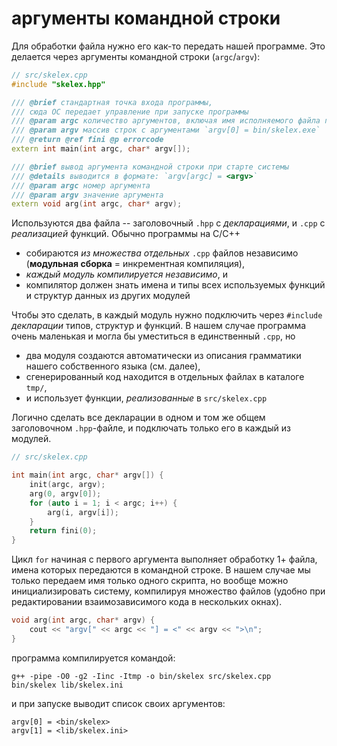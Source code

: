 # аргументы командной строки

Для обработки файла нужно его как-то передать нашей программе. Это делается через аргументы командной строки (`argc`/`argv`):

```Cpp
// src/skelex.cpp
#include "skelex.hpp"
```
```Cpp
/// @brief стандартная точка входа программы,
/// сюда ОС передает управление при запуске программы
/// @param argc количество аргументов, включая имя исполняемого файла программы
/// @param argv массив строк с аргументами `argv[0] = bin/skelex.exe`
/// @return @ref fini @p errorcode
extern int main(int argc, char* argv[]);
```
```Cpp
/// @brief вывод аргумента командной строки при старте системы
/// @details выводится в формате: `argv[argc] = <argv>`
/// @param argc номер аргумента
/// @param argv значение аргумента
extern void arg(int argc, char* argv);
```

Используются два файла -- заголовочный `.hpp` c *декларациями*, и `.cpp` с *реализацией* функций. Обычно программы на С/С++
- собираются *из множества отдельных* `.cpp` файлов независимо (**модульная сборка** = инкрементная компиляция),
- *каждый модуль компилируется независимо*, и
- компилятор должен знать имена и типы всех используемых функций и структур данных из других модулей

Чтобы это сделать, в каждый модуль нужно подключить через `#include` *декларации* типов, структур и функций. В нашем случае программа очень маленькая и могла бы уместиться в единственный `.cpp`, но
- два модуля создаются автоматически из описания грамматики нашего собственного языка (см. далее),
- сгенерированный код находится в отдельных файлах в каталоге `tmp/`,
- и использует функции, *реализованные* в `src/skelex.cpp`

Логично сделать все декларации в одном и том же общем заголовочном `.hpp`-файле, и подключать только его в каждый из модулей.

```Cpp
// src/skelex.cpp

int main(int argc, char* argv[]) {
    init(argc, argv);
    arg(0, argv[0]);
    for (auto i = 1; i < argc; i++) {
        arg(i, argv[i]);
    }
    return fini(0);
}
```

Цикл `for` начиная с первого аргумента выполняет обработку 1+ файла, имена которых передаются в командной строке. В нашем случае мы только передаем имя только одного скрипта, но вообще можно инициализировать систему, компилируя множество файлов (удобно при редактировании взаимозависимого кода в нескольких окнах).

```Cpp
void arg(int argc, char* argv) {
    cout << "argv[" << argc << "] = <" << argv << ">\n";
}
```

программа компилируется командой:

```shell
g++ -pipe -O0 -g2 -Iinc -Itmp -o bin/skelex src/skelex.cpp
bin/skelex lib/skelex.ini
```
и при запуске выводит список своих аргументов:
```
argv[0] = <bin/skelex>
argv[1] = <lib/skelex.ini>
```
